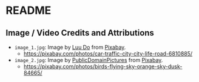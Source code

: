 # README



## Image / Video Credits and Attributions

* `image_1.jpg`: Image by <a href="https://pixabay.com/users/xdigitalphotos-24390146/?utm_source=link-attribution&amp;utm_medium=referral&amp;utm_campaign=image&amp;utm_content=6810885">Luu Do</a> from <a href="https://pixabay.com/?utm_source=link-attribution&amp;utm_medium=referral&amp;utm_campaign=image&amp;utm_content=6810885">Pixabay</a>.
  * https://pixabay.com/photos/car-traffic-city-city-life-road-6810885/
* `image_2.jpg`: Image by <a href="https://pixabay.com/users/publicdomainpictures-14/?utm_source=link-attribution&amp;utm_medium=referral&amp;utm_campaign=image&amp;utm_content=84665">PublicDomainPictures</a> from <a href="https://pixabay.com/?utm_source=link-attribution&amp;utm_medium=referral&amp;utm_campaign=image&amp;utm_content=84665">Pixabay</a>.
  * https://pixabay.com/photos/birds-flying-sky-orange-sky-dusk-84665/